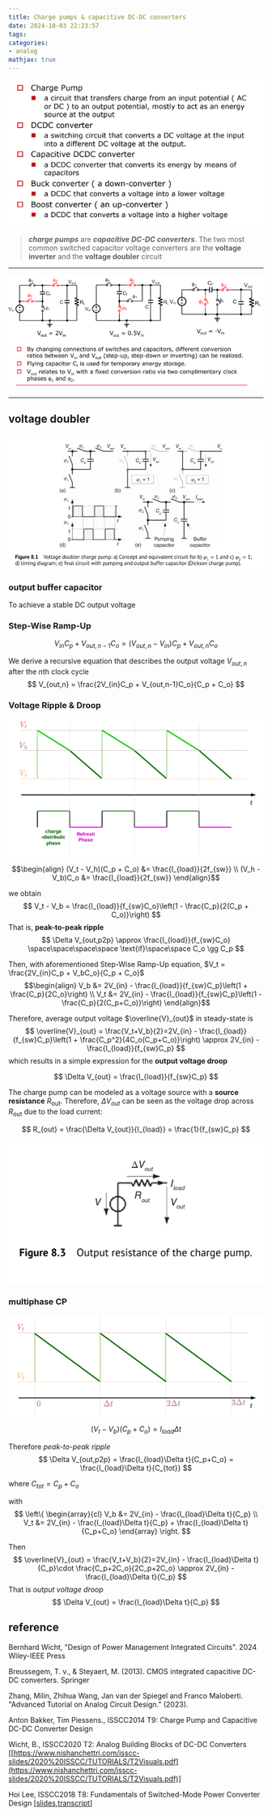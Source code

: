 ```yaml
---
title: Charge pumps & capacitive DC-DC converters
date: 2024-10-03 22:23:57
tags:
categories:
- analog
mathjax: true
---
```


![image-20241004163356709](cp-dcdc/image-20241004163356709.png)

> ***charge pumps*** are ***capacitive DC-DC converters***. The two most common switched capacitor voltage converters are the **voltage inverter** and the **voltage doubler** circuit

---

![image-20241014211627207](cp-dcdc/image-20241014211627207.png)

---



## voltage doubler

![image-20241019092038444](cp-dcdc/image-20241019092038444.png)



### output buffer capacitor

To achieve a stable DC output voltage



### Step-Wise Ramp-Up


$$
V_{in} C_p + V_{out,n-1}C_o = (V_{out,n}-V_{in})C_p + V_{out,n}C_o
$$

We derive a recursive equation that describes the output voltage $V_{out,n}$ after the $n$th clock cycle
$$
V_{out,n} = \frac{2V_{in}C_p + V_{out,n-1}C_o}{C_p + C_o}
$$

### Voltage Ripple & Droop

![ripple_droop.drawio](cp-dcdc/ripple_droop.drawio.svg)

$$\begin{align}
(V_t - V_h)(C_p + C_o) &= \frac{I_{load}}{2f_{sw}} \\
(V_h - V_b)C_o &= \frac{I_{load}}{2f_{sw}}
\end{align}$$

we obtain
$$
V_t - V_b = \frac{I_{load}}{f_{sw}C_o}\left(1 - \frac{C_p}{2(C_p + C_o)}\right)
$$
That is, **peak-to-peak ripple**
$$
\Delta V_{out,p2p} \approx \frac{I_{load}}{f_{sw}C_o} \space\space\space\space \text{if}\space\space C_o \gg C_p
$$



Then, with aforementioned Step-Wise Ramp-Up equation, $V_t = \frac{2V_{in}C_p + V_bC_o}{C_p + C_o}$
$$\begin{align}
V_b &= 2V_{in} - \frac{I_{load}}{f_{sw}C_p}\left(1 + \frac{C_p}{2C_o}\right) \\
V_t &= 2V_{in} - \frac{I_{load}}{f_{sw}C_p}\left(1 - \frac{C_p}{2(C_p+C_o)}\right)
\end{align}$$

Therefore, average output voltage $\overline{V}_{out}$ in steady-state is
$$
\overline{V}_{out} = \frac{V_t+V_b}{2}=2V_{in} - \frac{I_{load}}{f_{sw}C_p}\left(1 + \frac{C_p^2}{4C_o(C_p+C_o)}\right) \approx 2V_{in} - \frac{I_{load}}{f_{sw}C_p}
$$
which results in a simple expression for the **output voltage droop**

$$
\Delta V_{out} = \frac{I_{load}}{f_{sw}C_p}
$$

The charge pump can be modeled as a voltage source with a **source resistance** $R_\text{out}$. Therefore, $\Delta V_{out}$ can be seen as the voltage drop across $R_\text{out}$ due to the load current:

$$
R_{out} = \frac{\Delta V_{out}}{I_{load}} = \frac{1}{f_{sw}C_p}
$$
![image-20241015072846141](cp-dcdc/image-20241015072846141.png)

### multiphase CP

![multiphaeCP.drawio](cp-dcdc/multiphaeCP.drawio.svg)

$$
(V_t - V_b) (C_p + C_o) = I_{load}\Delta t
$$

Therefore *peak-to-peak ripple*
$$
\Delta V_{out,p2p} = \frac{I_{load}\Delta t}{C_p+C_o} = \frac{I_{load}\Delta t}{C_{tot}}
$$

where $C_{tot} = C_p+C_o$

with
$$
\left\{ \begin{array}{cl}
V_b &= 2V_{in} - \frac{I_{load}\Delta t}{C_p} \\
V_t &= 2V_{in} - \frac{I_{load}\Delta t}{C_p} + \frac{I_{load}\Delta t}{C_p+C_o}
\end{array} \right.
$$

Then
$$
\overline{V}_{out} = \frac{V_t+V_b}{2}=2V_{in} - \frac{I_{load}\Delta t}{C_p}\cdot \frac{C_p+2C_o}{2C_p+2C_o} \approx 2V_{in} - \frac{I_{load}\Delta t}{C_p}
$$
That is *output voltage droop*
$$
\Delta V_{out} = \frac{I_{load}\Delta t}{C_p}
$$




## reference

Bernhard Wicht, "Design of Power Management Integrated Circuits". 2024 Wiley-IEEE Press

Breussegem, T. v., & Steyaert, M. (2013). CMOS integrated capacitive DC-DC converters. Springer

Zhang, Milin, Zhihua Wang, Jan van der Spiegel and Franco Maloberti. "Advanced Tutorial on Analog Circuit Design." (2023).

Anton Bakker, Tim Piessens., ISSCC2014 T9: Charge Pump and Capacitive DC-DC Converter Design

Wicht, B., ISSCC2020 T2: Analog Building Blocks of DC-DC Converters [[https://www.nishanchettri.com/isscc-slides/2020%20ISSCC/TUTORIALS/T2Visuals.pdf](https://www.nishanchettri.com/isscc-slides/2020%20ISSCC/TUTORIALS/T2Visuals.pdf)]

Hoi Lee, ISSCC2018 T8: Fundamentals of Switched-Mode Power Converter Design [[slides](https://www.nishanchettri.com/isscc-slides/2018%20ISSCC/TUTORIALS/T8/T8Visuals.pdf),[transcript](https://www.nishanchettri.com/isscc-slides/2018%20ISSCC/TUTORIALS/T8/T8Transcription.pdf)]
